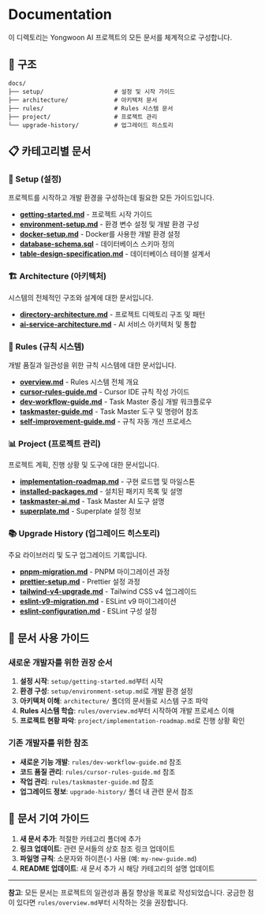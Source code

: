 # Documentation

이 디렉토리는 Yongwoon AI 프로젝트의 모든 문서를 체계적으로 구성합니다.

## 📂 구조

```
docs/
├── setup/                    # 설정 및 시작 가이드
├── architecture/             # 아키텍처 문서
├── rules/                    # Rules 시스템 문서
├── project/                  # 프로젝트 관리
└── upgrade-history/          # 업그레이드 히스토리
```

## 📋 카테고리별 문서

### 🚀 Setup (설정)
프로젝트를 시작하고 개발 환경을 구성하는데 필요한 모든 가이드입니다.

- **[getting-started.md](setup/getting-started.md)** - 프로젝트 시작 가이드
- **[environment-setup.md](setup/environment-setup.md)** - 환경 변수 설정 및 개발 환경 구성
- **[docker-setup.md](setup/docker-setup.md)** - Docker를 사용한 개발 환경 설정
- **[database-schema.sql](setup/database-schema.sql)** - 데이터베이스 스키마 정의
- **[table-design-specification.md](setup/table-design-specification.md)** - 데이터베이스 테이블 설계서

### 🏗️ Architecture (아키텍처)
시스템의 전체적인 구조와 설계에 대한 문서입니다.

- **[directory-architecture.md](architecture/directory-architecture.md)** - 프로젝트 디렉토리 구조 및 패턴
- **[ai-service-architecture.md](architecture/ai-service-architecture.md)** - AI 서비스 아키텍처 및 통합

### 📏 Rules (규칙 시스템)
개발 품질과 일관성을 위한 규칙 시스템에 대한 문서입니다.

- **[overview.md](rules/overview.md)** - Rules 시스템 전체 개요
- **[cursor-rules-guide.md](rules/cursor-rules-guide.md)** - Cursor IDE 규칙 작성 가이드
- **[dev-workflow-guide.md](rules/dev-workflow-guide.md)** - Task Master 중심 개발 워크플로우
- **[taskmaster-guide.md](rules/taskmaster-guide.md)** - Task Master 도구 및 명령어 참조
- **[self-improvement-guide.md](rules/self-improvement-guide.md)** - 규칙 자동 개선 프로세스

### 📊 Project (프로젝트 관리)
프로젝트 계획, 진행 상황 및 도구에 대한 문서입니다.

- **[implementation-roadmap.md](project/implementation-roadmap.md)** - 구현 로드맵 및 마일스톤
- **[installed-packages.md](project/installed-packages.md)** - 설치된 패키지 목록 및 설명
- **[taskmaster-ai.md](project/taskmaster-ai.md)** - Task Master AI 도구 설명
- **[superplate.md](project/superplate.md)** - Superplate 설정 정보

### 📚 Upgrade History (업그레이드 히스토리)
주요 라이브러리 및 도구 업그레이드 기록입니다.

- **[pnpm-migration.md](upgrade-history/pnpm-migration.md)** - PNPM 마이그레이션 과정
- **[prettier-setup.md](upgrade-history/prettier-setup.md)** - Prettier 설정 과정
- **[tailwind-v4-upgrade.md](upgrade-history/tailwind-v4-upgrade.md)** - Tailwind CSS v4 업그레이드
- **[eslint-v9-migration.md](upgrade-history/eslint-v9-migration.md)** - ESLint v9 마이그레이션
- **[eslint-configuration.md](upgrade-history/eslint-configuration.md)** - ESLint 구성 설정

## 🎯 문서 사용 가이드

### 새로운 개발자를 위한 권장 순서

1. **설정 시작**: `setup/getting-started.md`부터 시작
2. **환경 구성**: `setup/environment-setup.md`로 개발 환경 설정
3. **아키텍처 이해**: `architecture/` 폴더의 문서들로 시스템 구조 파악
4. **Rules 시스템 학습**: `rules/overview.md`부터 시작하여 개발 프로세스 이해
5. **프로젝트 현황 파악**: `project/implementation-roadmap.md`로 진행 상황 확인

### 기존 개발자를 위한 참조

- **새로운 기능 개발**: `rules/dev-workflow-guide.md` 참조
- **코드 품질 관리**: `rules/cursor-rules-guide.md` 참조
- **작업 관리**: `rules/taskmaster-guide.md` 참조
- **업그레이드 정보**: `upgrade-history/` 폴더 내 관련 문서 참조

## 🔧 문서 기여 가이드

1. **새 문서 추가**: 적절한 카테고리 폴더에 추가
2. **링크 업데이트**: 관련 문서들의 상호 참조 링크 업데이트
3. **파일명 규칙**: 소문자와 하이픈(-) 사용 (예: `my-new-guide.md`)
4. **README 업데이트**: 새 문서 추가 시 해당 카테고리의 설명 업데이트

---

**참고**: 모든 문서는 프로젝트의 일관성과 품질 향상을 목표로 작성되었습니다. 궁금한 점이 있다면 `rules/overview.md`부터 시작하는 것을 권장합니다.